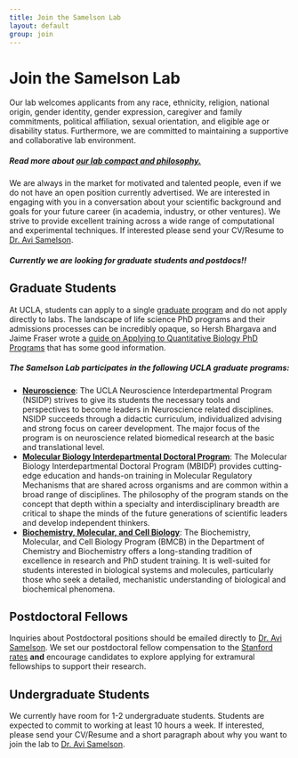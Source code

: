 ```yaml
---
title: Join the Samelson Lab
layout: default
group: join
---
```


# Join the Samelson Lab
Our lab welcomes applicants from any race, ethnicity, religion, national origin, gender identity, gender expression, caregiver and family commitments, political affiliation, sexual orientation, and eligible age or disability status. Furthermore, we are committed to maintaining a supportive and collaborative lab environment.<br>
##### Read more about [our lab compact and philosophy.](/philosophy/)<br>

We are always in the market for motivated and talented people, even if we do not have an open position currently advertised. We are interested in engaging with you in a conversation about your scientific background and goals for your future career (in academia, industry, or other ventures). We strive to provide excellent training across a wide range of computational and experimental techniques. If interested please send your CV/Resume to [Dr. Avi Samelson](/contact).

##### Currently we are looking for graduate students and postdocs!! #####

## Graduate Students

At UCLA, students can apply to a single [graduate program](https://grad.ucla.edu/) and do not apply directly to labs. The landscape of life science PhD programs and their admissions processes can be incredibly opaque, so Hersh Bhargava and Jaime Fraser wrote a [guide on Applying to Quantitative Biology PhD Programs](https://hershbhargava.com/writing/applying-to-phd-programs/) that has some good information. 

##### The Samelson Lab participates in the following UCLA graduate programs:
  * **[Neuroscience](https://neuroscience.ucla.edu/)**: The UCLA Neuroscience Interdepartmental Program (NSIDP) strives to give its students the necessary tools and perspectives to become leaders in Neuroscience related disciplines. NSIDP succeeds through a didactic curriculum, individualized advising and strong focus on career development. The major focus of the program is on neuroscience related biomedical research at the basic and translational level.
  * **[Molecular Biology Interdepartmental Doctoral Program](https://www.mbi.ucla.edu/mbidp)**: The Molecular Biology Interdepartmental Doctoral Program (MBIDP) provides cutting-edge education and hands-on training in Molecular Regulatory Mechanisms that are shared across organisms and are common within a broad range of disciplines. The philosophy of the program stands on the concept that depth within a specialty and interdisciplinary breadth are critical to shape the minds of the future generations of scientific leaders and develop independent thinkers.
  * **[Biochemistry, Molecular, and Cell Biology](https://bmsb.chem.ucla.edu/)**: The Biochemistry, Molecular, and Cell Biology Program (BMCB) in the Department of Chemistry and Biochemistry offers a long-standing tradition of excellence in research and PhD student training. It is well-suited for students interested in biological systems and molecules, particularly those who seek a detailed, mechanistic understanding of biological and biochemical phenomena. ​​

## Postdoctoral Fellows

Inquiries about Postdoctoral positions should be emailed directly to [Dr. Avi Samelson](/contact). We set our postdoctoral fellow compensation to the [Stanford rates](https://postdocs.stanford.edu/funding-levels-and-guidelines) **and** encourage candidates to explore applying for extramural fellowships to support their research.

## Undergraduate Students

We currently have room for 1-2 undergraduate students. Students are expected to commit to working at least 10 hours a week.  If interested, please send your CV/Resume and a short paragraph about why you want to join the lab to [Dr. Avi Samelson](/contact).



